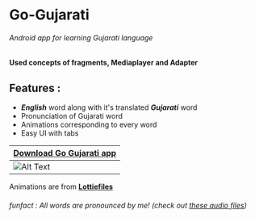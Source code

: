 # Go-Gujarati
###### Android app for learning Gujarati language
**Used concepts of fragments, Mediaplayer and Adapter**  

## Features :
- ***English*** word along with it's translated ***Gujarati*** word
- Pronunciation of Gujarati word
- Animations corresponding to every word
- Easy UI with tabs



|[Download **Go Gujarati** app](https://github.com/Shah-Aayush/Go-Gujarati/releases/download/v1.0/go_gujarati.apk)|
|---|
| ![Alt Text](https://media.giphy.com/media/YRamtBRDXRVh29jUwx/giphy.gif) |

Animations are from [**Lottiefiles**](https://lottiefiles.com/)
###### funfact : All words are pronounced by me! (*check out [these audio files](https://github.com/Shah-Aayush/Go-Gujarati/tree/master/app/src/main/res/raw)*)
